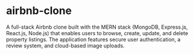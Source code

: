 # airbnb-clone
A full-stack Airbnb clone built with the MERN stack (MongoDB, Express.js, React.js, Node.js) that enables users to browse, create, update, and delete property listings. The application features secure user authentication, a review system, and cloud-based image uploads.
